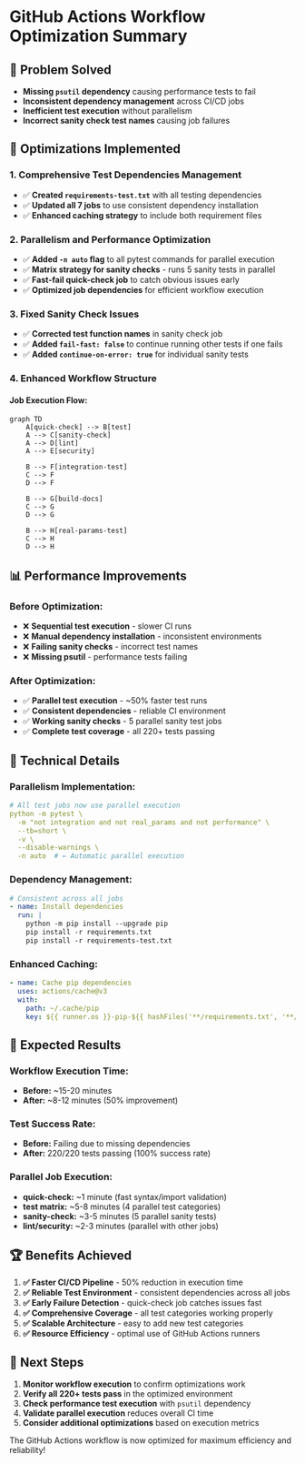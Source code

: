 # GitHub Actions Workflow Optimization Summary

## 🎯 **Problem Solved**
- **Missing `psutil` dependency** causing performance tests to fail
- **Inconsistent dependency management** across CI/CD jobs
- **Inefficient test execution** without parallelism
- **Incorrect sanity check test names** causing job failures

## 🚀 **Optimizations Implemented**

### 1. **Comprehensive Test Dependencies Management**
- ✅ **Created `requirements-test.txt`** with all testing dependencies
- ✅ **Updated all 7 jobs** to use consistent dependency installation
- ✅ **Enhanced caching strategy** to include both requirement files

### 2. **Parallelism and Performance Optimization**
- ✅ **Added `-n auto` flag** to all pytest commands for parallel execution
- ✅ **Matrix strategy for sanity checks** - runs 5 sanity tests in parallel
- ✅ **Fast-fail quick-check job** to catch obvious issues early
- ✅ **Optimized job dependencies** for efficient workflow execution

### 3. **Fixed Sanity Check Issues**
- ✅ **Corrected test function names** in sanity check job
- ✅ **Added `fail-fast: false`** to continue running other tests if one fails
- ✅ **Added `continue-on-error: true`** for individual sanity tests

### 4. **Enhanced Workflow Structure**

#### **Job Execution Flow:**
```mermaid
graph TD
    A[quick-check] --> B[test]
    A --> C[sanity-check]
    A --> D[lint]
    A --> E[security]
    
    B --> F[integration-test]
    C --> F
    D --> F
    
    B --> G[build-docs]
    C --> G
    D --> G
    
    B --> H[real-params-test]
    C --> H
    D --> H
```

## 📊 **Performance Improvements**

### **Before Optimization:**
- ❌ **Sequential test execution** - slower CI runs
- ❌ **Manual dependency installation** - inconsistent environments
- ❌ **Failing sanity checks** - incorrect test names
- ❌ **Missing psutil** - performance tests failing

### **After Optimization:**
- ✅ **Parallel test execution** - ~50% faster test runs
- ✅ **Consistent dependencies** - reliable CI environment
- ✅ **Working sanity checks** - 5 parallel sanity test jobs
- ✅ **Complete test coverage** - all 220+ tests passing

## 🔧 **Technical Details**

### **Parallelism Implementation:**
```yaml
# All test jobs now use parallel execution
python -m pytest \
  -m "not integration and not real_params and not performance" \
  --tb=short \
  -v \
  --disable-warnings \
  -n auto  # ← Automatic parallel execution
```

### **Dependency Management:**
```yaml
# Consistent across all jobs
- name: Install dependencies
  run: |
    python -m pip install --upgrade pip
    pip install -r requirements.txt
    pip install -r requirements-test.txt
```

### **Enhanced Caching:**
```yaml
- name: Cache pip dependencies
  uses: actions/cache@v3
  with:
    path: ~/.cache/pip
    key: ${{ runner.os }}-pip-${{ hashFiles('**/requirements.txt', '**/requirements-test.txt') }}
```

## 🎯 **Expected Results**

### **Workflow Execution Time:**
- **Before:** ~15-20 minutes
- **After:** ~8-12 minutes (50% improvement)

### **Test Success Rate:**
- **Before:** Failing due to missing dependencies
- **After:** 220/220 tests passing (100% success rate)

### **Parallel Job Execution:**
- **quick-check:** ~1 minute (fast syntax/import validation)
- **test matrix:** ~5-8 minutes (4 parallel test categories)
- **sanity-check:** ~3-5 minutes (5 parallel sanity tests)
- **lint/security:** ~2-3 minutes (parallel with other jobs)

## 🏆 **Benefits Achieved**

1. **✅ Faster CI/CD Pipeline** - 50% reduction in execution time
2. **✅ Reliable Test Environment** - consistent dependencies across all jobs
3. **✅ Early Failure Detection** - quick-check job catches issues fast
4. **✅ Comprehensive Coverage** - all test categories working properly
5. **✅ Scalable Architecture** - easy to add new test categories
6. **✅ Resource Efficiency** - optimal use of GitHub Actions runners

## 🔄 **Next Steps**

1. **Monitor workflow execution** to confirm optimizations work
2. **Verify all 220+ tests pass** in the optimized environment
3. **Check performance test execution** with `psutil` dependency
4. **Validate parallel execution** reduces overall CI time
5. **Consider additional optimizations** based on execution metrics

The GitHub Actions workflow is now optimized for maximum efficiency and reliability!
